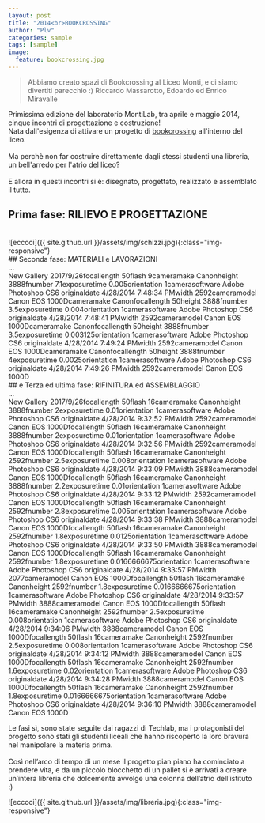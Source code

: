 ```yaml
---
layout: post
title: "2014<br>BOOKCROSSING"
author: "Plv"
categories: sample
tags: [sample]
image:
  feature: bookcrossing.jpg
---
```

>Abbiamo creato spazi di Bookcrossing al Liceo Monti, e ci siamo divertiti parecchio :)
Riccardo Massarotto, Edoardo ed Enrico Miravalle



Primissima edizione del laboratorio MontiLab, tra aprile e maggio 2014, cinque incontri di progettazione e costruzione! <br>
Nata dall'esigenza di attivare un progetto di [bookcrossing](http://www.bookcrossing-italy.com/info/) all'interno del liceo.
<br><br>
Ma perchè non far costruire direttamente dagli stessi studenti una libreria, un bell'arredo per l'atrio del liceo?
<br><br>
E allora in questi incontri si è: disegnato, progettato, realizzato e assemblato il tutto.
<br>

## Prima fase: RILIEVO E PROGETTAZIONE
<br>
![eccoci]({{ site.github.url }}/assets/img/schizzi.jpg){:class="img-responsive"}



<br>
## Seconda fase: MATERIALI e LAVORAZIONI
<br>

<div id="cp_widget_63f06e43-73b7-47e7-b99e-0c0985888295">...</div><script type="text/javascript">
var cpo = []; cpo["_object"] ="cp_widget_63f06e43-73b7-47e7-b99e-0c0985888295"; cpo["_fid"] = "A8CAbH-9QFPz";
var _cpmp = _cpmp || []; _cpmp.push(cpo);
(function() { var cp = document.createElement("script"); cp.type = "text/javascript";
cp.async = true; cp.src = "//www.cincopa.com/media-platform/runtime/libasync.js";
var c = document.getElementsByTagName("script")[0];
c.parentNode.insertBefore(cp, c); })(); </script><noscript><span>New Gallery 2017/9/26</span><span>focallength</span><span> 50</span><span>flash</span><span> 9</span><span>cameramake</span><span> Canon</span><span>height</span><span> 3888</span><span>fnumber</span><span> 7.1</span><span>exposuretime</span><span> 0.005</span><span>orientation</span><span> 1</span><span>camerasoftware</span><span> Adobe Photoshop CS6 </span><span>originaldate</span><span> 4/28/2014 7:48:34 PM</span><span>width</span><span> 2592</span><span>cameramodel</span><span> Canon EOS 1000D</span><span>cameramake</span><span> Canon</span><span>focallength</span><span> 50</span><span>height</span><span> 3888</span><span>fnumber</span><span> 3.5</span><span>exposuretime</span><span> 0.004</span><span>orientation</span><span> 1</span><span>camerasoftware</span><span> Adobe Photoshop CS6 </span><span>originaldate</span><span> 4/28/2014 7:48:41 PM</span><span>width</span><span> 2592</span><span>cameramodel</span><span> Canon EOS 1000D</span><span>cameramake</span><span> Canon</span><span>focallength</span><span> 50</span><span>height</span><span> 3888</span><span>fnumber</span><span> 3.5</span><span>exposuretime</span><span> 0.003125</span><span>orientation</span><span> 1</span><span>camerasoftware</span><span> Adobe Photoshop CS6 </span><span>originaldate</span><span> 4/28/2014 7:49:24 PM</span><span>width</span><span> 2592</span><span>cameramodel</span><span> Canon EOS 1000D</span><span>cameramake</span><span> Canon</span><span>focallength</span><span> 50</span><span>height</span><span> 3888</span><span>fnumber</span><span> 4</span><span>exposuretime</span><span> 0.0025</span><span>orientation</span><span> 1</span><span>camerasoftware</span><span> Adobe Photoshop CS6 </span><span>originaldate</span><span> 4/28/2014 7:49:26 PM</span><span>width</span><span> 2592</span><span>cameramodel</span><span> Canon EOS 1000D</span></noscript>

<br>
## e Terza ed ultima fase: RIFINITURA ed ASSEMBLAGGIO
<br>


<div id="cp_widget_1d92d8af-1dbe-4ae9-aacb-4ab4fa699c98">...</div><script type="text/javascript">
var cpo = []; cpo["_object"] ="cp_widget_1d92d8af-1dbe-4ae9-aacb-4ab4fa699c98"; cpo["_fid"] = "AUPALGuFQRrv";
var _cpmp = _cpmp || []; _cpmp.push(cpo);
(function() { var cp = document.createElement("script"); cp.type = "text/javascript";
cp.async = true; cp.src = "//www.cincopa.com/media-platform/runtime/libasync.js";
var c = document.getElementsByTagName("script")[0];
c.parentNode.insertBefore(cp, c); })(); </script><noscript><span>New Gallery 2017/9/26</span><span>focallength</span><span> 50</span><span>flash</span><span> 16</span><span>cameramake</span><span> Canon</span><span>height</span><span> 3888</span><span>fnumber</span><span> 2</span><span>exposuretime</span><span> 0.01</span><span>orientation</span><span> 1</span><span>camerasoftware</span><span> Adobe Photoshop CS6 </span><span>originaldate</span><span> 4/28/2014 9:32:52 PM</span><span>width</span><span> 2592</span><span>cameramodel</span><span> Canon EOS 1000D</span><span>focallength</span><span> 50</span><span>flash</span><span> 16</span><span>cameramake</span><span> Canon</span><span>height</span><span> 3888</span><span>fnumber</span><span> 2</span><span>exposuretime</span><span> 0.01</span><span>orientation</span><span> 1</span><span>camerasoftware</span><span> Adobe Photoshop CS6 </span><span>originaldate</span><span> 4/28/2014 9:32:56 PM</span><span>width</span><span> 2592</span><span>cameramodel</span><span> Canon EOS 1000D</span><span>focallength</span><span> 50</span><span>flash</span><span> 16</span><span>cameramake</span><span> Canon</span><span>height</span><span> 2592</span><span>fnumber</span><span> 2.5</span><span>exposuretime</span><span> 0.008</span><span>orientation</span><span> 1</span><span>camerasoftware</span><span> Adobe Photoshop CS6 </span><span>originaldate</span><span> 4/28/2014 9:33:09 PM</span><span>width</span><span> 3888</span><span>cameramodel</span><span> Canon EOS 1000D</span><span>focallength</span><span> 50</span><span>flash</span><span> 16</span><span>cameramake</span><span> Canon</span><span>height</span><span> 3888</span><span>fnumber</span><span> 2.2</span><span>exposuretime</span><span> 0.01</span><span>orientation</span><span> 1</span><span>camerasoftware</span><span> Adobe Photoshop CS6 </span><span>originaldate</span><span> 4/28/2014 9:33:12 PM</span><span>width</span><span> 2592</span><span>cameramodel</span><span> Canon EOS 1000D</span><span>focallength</span><span> 50</span><span>flash</span><span> 16</span><span>cameramake</span><span> Canon</span><span>height</span><span> 2592</span><span>fnumber</span><span> 2.8</span><span>exposuretime</span><span> 0.005</span><span>orientation</span><span> 1</span><span>camerasoftware</span><span> Adobe Photoshop CS6 </span><span>originaldate</span><span> 4/28/2014 9:33:38 PM</span><span>width</span><span> 3888</span><span>cameramodel</span><span> Canon EOS 1000D</span><span>focallength</span><span> 50</span><span>flash</span><span> 16</span><span>cameramake</span><span> Canon</span><span>height</span><span> 2592</span><span>fnumber</span><span> 1.8</span><span>exposuretime</span><span> 0.0125</span><span>orientation</span><span> 1</span><span>camerasoftware</span><span> Adobe Photoshop CS6 </span><span>originaldate</span><span> 4/28/2014 9:33:50 PM</span><span>width</span><span> 3888</span><span>cameramodel</span><span> Canon EOS 1000D</span><span>focallength</span><span> 50</span><span>flash</span><span> 16</span><span>cameramake</span><span> Canon</span><span>height</span><span> 2592</span><span>fnumber</span><span> 1.8</span><span>exposuretime</span><span> 0.0166666675</span><span>orientation</span><span> 1</span><span>camerasoftware</span><span> Adobe Photoshop CS6 </span><span>originaldate</span><span> 4/28/2014 9:33:57 PM</span><span>width</span><span> 2077</span><span>cameramodel</span><span> Canon EOS 1000D</span><span>focallength</span><span> 50</span><span>flash</span><span> 16</span><span>cameramake</span><span> Canon</span><span>height</span><span> 2592</span><span>fnumber</span><span> 1.8</span><span>exposuretime</span><span> 0.0166666675</span><span>orientation</span><span> 1</span><span>camerasoftware</span><span> Adobe Photoshop CS6 </span><span>originaldate</span><span> 4/28/2014 9:33:57 PM</span><span>width</span><span> 3888</span><span>cameramodel</span><span> Canon EOS 1000D</span><span>focallength</span><span> 50</span><span>flash</span><span> 16</span><span>cameramake</span><span> Canon</span><span>height</span><span> 2592</span><span>fnumber</span><span> 2.5</span><span>exposuretime</span><span> 0.008</span><span>orientation</span><span> 1</span><span>camerasoftware</span><span> Adobe Photoshop CS6 </span><span>originaldate</span><span> 4/28/2014 9:34:06 PM</span><span>width</span><span> 3888</span><span>cameramodel</span><span> Canon EOS 1000D</span><span>focallength</span><span> 50</span><span>flash</span><span> 16</span><span>cameramake</span><span> Canon</span><span>height</span><span> 2592</span><span>fnumber</span><span> 2.5</span><span>exposuretime</span><span> 0.008</span><span>orientation</span><span> 1</span><span>camerasoftware</span><span> Adobe Photoshop CS6 </span><span>originaldate</span><span> 4/28/2014 9:34:12 PM</span><span>width</span><span> 3888</span><span>cameramodel</span><span> Canon EOS 1000D</span><span>focallength</span><span> 50</span><span>flash</span><span> 16</span><span>cameramake</span><span> Canon</span><span>height</span><span> 2592</span><span>fnumber</span><span> 1.6</span><span>exposuretime</span><span> 0.02</span><span>orientation</span><span> 1</span><span>camerasoftware</span><span> Adobe Photoshop CS6 </span><span>originaldate</span><span> 4/28/2014 9:34:28 PM</span><span>width</span><span> 3888</span><span>cameramodel</span><span> Canon EOS 1000D</span><span>focallength</span><span> 50</span><span>flash</span><span> 16</span><span>cameramake</span><span> Canon</span><span>height</span><span> 2592</span><span>fnumber</span><span> 1.8</span><span>exposuretime</span><span> 0.0166666675</span><span>orientation</span><span> 1</span><span>camerasoftware</span><span> Adobe Photoshop CS6 </span><span>originaldate</span><span> 4/28/2014 9:36:10 PM</span><span>width</span><span> 3888</span><span>cameramodel</span><span> Canon EOS 1000D</span></noscript>



Le fasi sì, sono state seguite dai ragazzi di Techlab, ma i protagonisti del progetto sono stati gli studenti liceali che hanno riscoperto la loro bravura nel manipolare la materia prima.
<br><br>
Così nell’arco di tempo di un mese il progetto pian piano ha cominciato a prendere vita, e da un piccolo blocchetto di un pallet si è arrivati a creare un’intera libreria che dolcemente avvolge una colonna dell’atrio dell’istituto :)

![eccoci]({{ site.github.url }}/assets/img/libreria.jpg){:class="img-responsive"}
